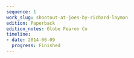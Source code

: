 ```yaml
---
sequence: 1
work_slug: shootout-at-joes-by-richard-laymon
edition: Paperback
edition_notes: Globe Fearon Co
timeline:
- date: 2014-06-09
  progress: Finished
---
```


